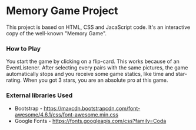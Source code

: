 # Memory Game Project

This project is based on HTML, CSS and JacaScript code. It's an interactive copy of the well-known "Memory Game".

### How to Play

You start the game by clicking on a flip-card. This works because of an EventListener. After selecting every pairs with the same pictures, the game automatically stops and you receive some game statics, like time and star-rating. When you got 3 stars, you are an absolute pro at this game.

### External libraries Used

* Bootstrap - https://maxcdn.bootstrapcdn.com/font-awesome/4.6.1/css/font-awesome.min.css
* Google Fonts - https://fonts.googleapis.com/css?family=Coda